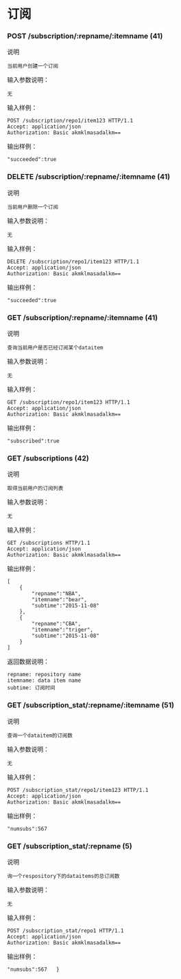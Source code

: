 # 订阅

### POST /subscription/:repname/:itemname (41)

说明

	当前用户创建一个订阅

输入参数说明：
	
	无

输入样例：

	POST /subscription/repo1/item123 HTTP/1.1 
	Accept: application/json
	Authorization: Basic akmklmasadalkm==

输出样例：
        
	"succeeded":true

### DELETE /subscription/:repname/:itemname (41)

说明

	当前用户删除一个订阅

输入参数说明：
	
	无

输入样例：

	DELETE /subscription/repo1/item123 HTTP/1.1 
	Accept: application/json
	Authorization: Basic akmklmasadalkm==

输出样例：
        
	"succeeded":true

### GET /subscription/:repname/:itemname (41)

说明

	查询当前用户是否已经订阅某个dataitem

输入参数说明：
	
	无

输入样例：

	GET /subscription/repo1/item123 HTTP/1.1 
	Accept: application/json
	Authorization: Basic akmklmasadalkm==

输出样例：

	"subscribed":true

### GET /subscriptions (42)

说明

	取得当前用户的订阅列表

输入参数说明：
	
	无

输入样例：

	GET /subscriptions HTTP/1.1 
	Accept: application/json
	Authorization: Basic akmklmasadalkm==

输出样例：
        
	[
		{
			"repname":"NBA",
			"itemname":"bear",
			"subtime":"2015-11-08"
		},
		{
			"repname":"CBA",
			"itemname":"triger",
			"subtime":"2015-11-08"
		}
	]

返回数据说明：

	repname: repository name
	itemname: data item name
	subtime: 订阅时间


### GET /subscription_stat/:repname/:itemname (51)

说明

	查询一个dataitem的订阅数

输入参数说明：
	
	无

输入样例：

	POST /subscription_stat/repo1/item123 HTTP/1.1 
	Accept: application/json
	Authorization: Basic akmklmasadalkm==

输出样例：

	"numsubs":567

### GET /subscription_stat/:repname (5)

说明

	询一个respository下的dataitems的总订阅数

输入参数说明：
	
	无

输入样例：

	POST /subscription_stat/repo1 HTTP/1.1 
	Accept: application/json
	Authorization: Basic akmklmasadalkm==

输出样例：

	"numsubs":567	}





